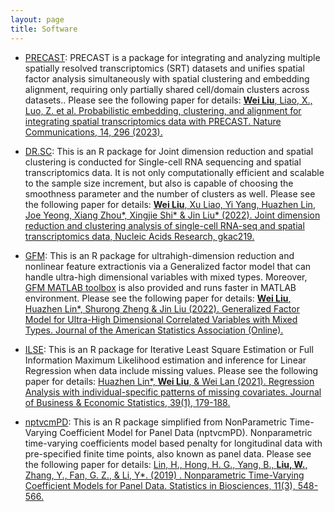 ```yaml
---
layout: page
title: Software
---
```

- [PRECAST](https://github.com/feiyoung/PRECAST): PRECAST is a package for integrating and analyzing multiple spatially resolved transcriptomics (SRT) datasets and unifies spatial factor analysis simultaneously with spatial clustering and embedding alignment, requiring only partially shared cell/domain clusters across datasets.. Please see the following paper for details: 
[**Wei Liu**, Liao, X., Luo, Z. et al. Probabilistic embedding, clustering, and alignment for integrating spatial transcriptomics data with PRECAST. Nature Communications, 14, 296 (2023).](https://doi.org/10.1038/s41467-023-35947-w)


- [DR.SC](https://github.com/feiyoung/DR.SC): This is an R package for Joint dimension reduction and spatial clustering is conducted for Single-cell RNA sequencing and spatial transcriptomics data. It is not only computationally efficient and scalable to the sample size increment, but also is capable of choosing the smoothness parameter and the number of clusters as well. Please see the following paper for details: 
[**Wei Liu**, Xu Liao, Yi Yang, Huazhen Lin, Joe Yeong, Xiang Zhou\*, Xingjie Shi\* & Jin Liu\* (2022). Joint dimension reduction and clustering analysis of single-cell RNA-seq and spatial transcriptomics data, Nucleic Acids Research, gkac219.](https://doi.org/10.1093/nar/gkac219)

- [GFM](https://github.com/feiyoung/GFM): This is an R package for ultrahigh-dimension reduction and nonlinear feature extractionis via a Generalized factor model that can handle ultra-high dimensional variables with mixed types. Moreover, [GFM MATLAB toolbox](https://github.com/feiyoung/MGFM) is also provided and runs faster in MATLAB environment. Please see the following paper for details:
[**Wei Liu**, Huazhen Lin\*, Shurong Zheng & Jin Liu (2022). Generalized Factor Model for Ultra-High Dimensional Correlated Variables with Mixed Types. Journal of the American Statistics Association (Online).](https://www.tandfonline.com/doi/full/10.1080/01621459.2021.1999818)

- [ILSE](https://github.com/feiyoung/ILSE): This is an R package for Iterative Least Square Estimation or Full Information Maximum Likelihood estimation and inference for Linear Regression when data include missing values. Please see the following paper for details:
[Huazhen Lin\*, **Wei Liu**, & Wei Lan (2021). Regression Analysis with individual-specific patterns of missing covariates. Journal of Business & Economic Statistics, 39(1), 179-188.](https://www.tandfonline.com/doi/full/10.1080/07350015.2019.1635486)




- [nptvcmPD](https://github.com/feiyoung/nptvcmPD): This  is an R package simplified from NonParametric Time-Varying Coefficient Model for Panel Data (nptvcmPD). Nonparametric time-varying coefficients model based penalty for longitudinal data with pre-specified finite time points, also known as panel data. Please see the following paper for details: 
[Lin, H., Hong, H. G., Yang, B., **Liu, W.**, Zhang, Y., Fan, G. Z., & Li, Y\*. (2019) . Nonparametric Time-Varying Coefficient Models for Panel Data. Statistics in Biosciences, 11(3), 548-566.](https://link.springer.com/article/10.1007/s12561-019-09248-0)
